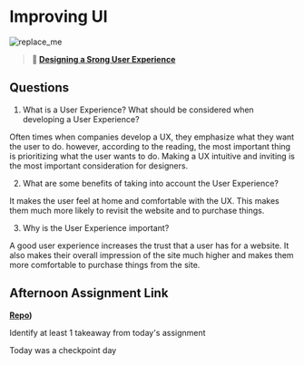 # Improving UI

![replace_me](https://codeworks.blob.core.windows.net/public/assets/img/illustrations/placeholder.svg)

> **📖 [Designing a Srong User Experience](https://codeworksacademy.com/fs-student-guide/resources/wk7/03-Creating-Good-UX)**

## Questions

1. What is a User Experience? What should be considered when developing a User Experience?

Often times when companies develop a UX, they emphasize what they want the user to do. however, according to the reading, the most important thing is prioritizing what the user wants to do. Making a UX intuitive and inviting is the most important consideration for designers. 

2. What are some benefits of taking into account the User Experience?

It makes the user feel at home and comfortable with the UX. This makes them much more likely to revisit the website and to purchase things. 

3. Why is the User Experience important?

A good user experience increases the trust that a user has for a website. It also makes their overall impression of the site much higher and makes them more comfortable to purchase things from the site. 

## Afternoon Assignment Link

**[Repo](https://github.com/Luke-Yost/w7d1PostIt))**

Identify at least 1 takeaway from today's assignment

Today was a checkpoint day